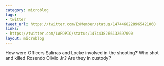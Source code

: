 ```yaml
---
category: microblog
tags:
- twitter
tweet_url: https://twitter.com/ExMember/status/1474468228965421060
links:
- https://twitter.com/LAPDPIO/status/1474438266132697090
layout: microblog
---
```

How were Officers Salinas and Locke involved in the shooting? Who shot and killed Rosendo Olivio Jr.? Are they in custody?
